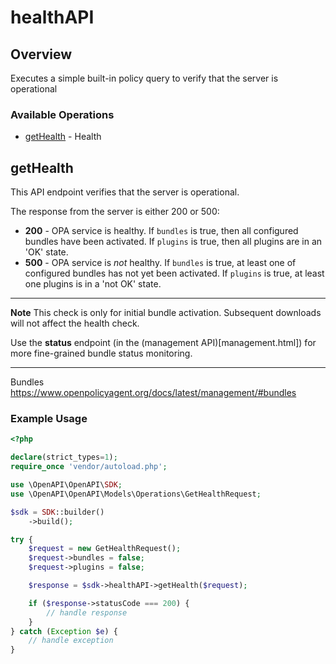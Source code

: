 # healthAPI

## Overview

Executes a simple built-in policy query to verify that the server is operational

### Available Operations

* [getHealth](#gethealth) - Health

## getHealth

This API endpoint verifies that the server is operational.

The response from the server is either 200 or 500:
- **200** - OPA service is healthy. If `bundles` is true, then all configured bundles have been activated. If `plugins` is true, then all plugins are in an 'OK' state.
- **500** - OPA service is *not* healthy. If `bundles` is true, at least one of configured bundles has not yet been activated. If `plugins` is true, at least one plugins is in a 'not OK' state.

---
**Note**
This check is only for initial bundle activation. Subsequent downloads will not affect the health check.

Use the **status** endpoint (in the (management API)[management.html]) for more fine-grained bundle status monitoring.

---

Bundles
<https://www.openpolicyagent.org/docs/latest/management/#bundles>

### Example Usage

```php
<?php

declare(strict_types=1);
require_once 'vendor/autoload.php';

use \OpenAPI\OpenAPI\SDK;
use \OpenAPI\OpenAPI\Models\Operations\GetHealthRequest;

$sdk = SDK::builder()
    ->build();

try {
    $request = new GetHealthRequest();
    $request->bundles = false;
    $request->plugins = false;

    $response = $sdk->healthAPI->getHealth($request);

    if ($response->statusCode === 200) {
        // handle response
    }
} catch (Exception $e) {
    // handle exception
}
```
